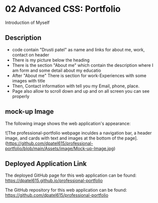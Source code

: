 # 02 Advanced CSS: Portfolio
  Introduction of Myself
  
  ## Description 
  
  * code contain "Drusti patel" as name and links for about me, work, contact on header
  * There is my picture below the heading
  * There is the section "About me" which contain the description where I am form and some detail about my educatio
  * After "About me" There is section for work-Experiences with some images with title
  * Then, Contact information with tell you my Email, phone, place.
  * Page also allow to scroll down and up and on all screen you can see properly
  
  
  ## mock-up Image
   The following image shows the web application's appearance:

![The professional-portfolio webpage inculdes a navigation bar, a header image, and cards with text and images at the bottom of the page].(https://github.com/dpatel615/professional-portfolio/blob/main/Assets/image/Mock-up-Image.jpg)


  ## Deployed Application Link

The deployed GitHub page for this web application can be found:  https://dpatel615.github.io/professional-portfolio

The GitHub repository for this web application can be found:  https://github.com/dpatel615/professional-portfolio
  
 
